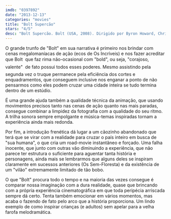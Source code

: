 ```yaml
---
imdb: "0397892"
date: "2013-12-13"
categories: "movies"
title: "Bolt Supercão"
stars: "4/5"
desc: "Bolt Supercão. Bolt (USA, 2008). Dirigido por Byron Howard, Chris Williams. Escrito por Dan Fogelman, Chris Williams, Byron Howard, Jared Stern. Com John Travolta, Miley Cyrus, Susie Essman, Mark Walton, Malcolm McDowell, James Lipton, Greg Germann, Diedrich Bader, Nick Swardson."
---
```

O grande trunfo de "Bolt" em sua narrativa é primeiro nos brindar com cenas megalomaníacas de ação (ecos de Os Incríveis) e nos fazer acreditar que Bolt  que faz rima não-ocasional com "bold", ou seja, "corajoso, valente"  de fato possui todos esses poderes. Mesmo assistindo pela segunda vez o truque permanece pela eficiência dos cortes e enquadramentos, que conseguem inclusive nos enganar a ponto de não pensarmos como eles podem cruzar uma cidade inteira se tudo termina dentro de um estúdio.

É uma grande ajuda também a qualidade técnica da animação, que usando movimentos precisos tanto nas cenas de ação quanto nas mais paradas, consegue combinar a limpidez da fotografia com a qualidade do seu ritmo. A trilha sonora sempre empolgante e música-temas inspiradas tornam a experiência ainda mais redonda.

Por fim, a introdução frenética dá lugar a um cãozinho abandonado que terá que se virar com a realidade para cruzar o país inteiro em busca de "sua humana", o que cria um road-movie instantâneo e forçado. Uma falha inocente, que junto com outras vão diminuindo a experiência, que não parece ter estrutura o suficiente para aguentar tanta história e personagens, ainda mais se lembrarmos que alguns deles se inspiram claramente em sucessos anteriores (Os Sem-Floresta) e da existência de um "vilão" extremamente limitado de tão bobo.

O que "Bolt" procura todo o tempo e na maioria das vezes consegue é comparar nossa imaginação com a dura realidade, quase que brincando com a própria experiência cinematográfica em que toda peripécia arriscada sempre dá certo. Tenta também emocionar em vários momentos, mas acaba o fazendo de fato pelo arco que a história proporciona. Um lindo exemplo de como inspirar crianças (e adultos) sem apelar para a velha farofa melodramática.


